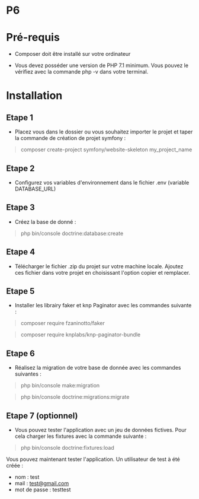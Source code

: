 # P6


# Pré-requis

- Composer doit être installé sur votre ordinateur

- Vous devez posséder une version de PHP 7.1 minimum.
Vous pouvez le vérifiez avec la commande php -v dans votre terminal.



# Installation

## Etape 1

- Placez vous dans le dossier ou vous souhaitez importer le projet et taper la commande 
de création de projet symfony :
> composer create-project symfony/website-skeleton my_project_name

## Etape 2

- Configurez vos variables d'environnement dans le fichier .env (variable DATABASE_URL)

## Etape 3

- Créez la base de donné :
> php bin/console doctrine:database:create

## Etape 4

- Télécharger le fichier .zip du projet sur votre machine locale.
Ajoutez ces fichier dans votre projet en choisissant l'option copier et remplacer.

## Etape 5 

- Installer les librairy faker et knp Paginator avec les commandes suivante :
> composer require fzaninotto/faker

> composer require knplabs/knp-paginator-bundle 

## Etape 6    

- Réalisez la migration de votre base de donnée avec les commandes suivantes :
> php bin/console make:migration

> php bin/console doctrine:migrations:migrate

## Etape 7 (optionnel)    

- Vous pouvez tester l'application avec un jeu de données fictives.
Pour cela charger les fixtures avec la commande suivante : 
> php bin/console doctrine:fixtures:load

Vous pouvez maintenant tester l'application. Un utilisateur de test à
été créée :

- nom : test
- mail : test@gmail.com
- mot de passe : testtest
